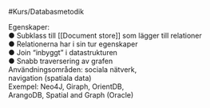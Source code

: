 #Kurs/Databasmetodik 

Egenskaper:  
● Subklass till [[Document store]] som lägger till relationer  
● Relationerna har i sin tur egenskaper  
● Join “inbyggt” i datastrukturen  
● Snabb traversering av grafen  
Användningsområden: sociala nätverk,  
navigation (spatiala data)  
Exempel: Neo4J, Giraph, OrientDB,  
ArangoDB, Spatial and Graph (Oracle)